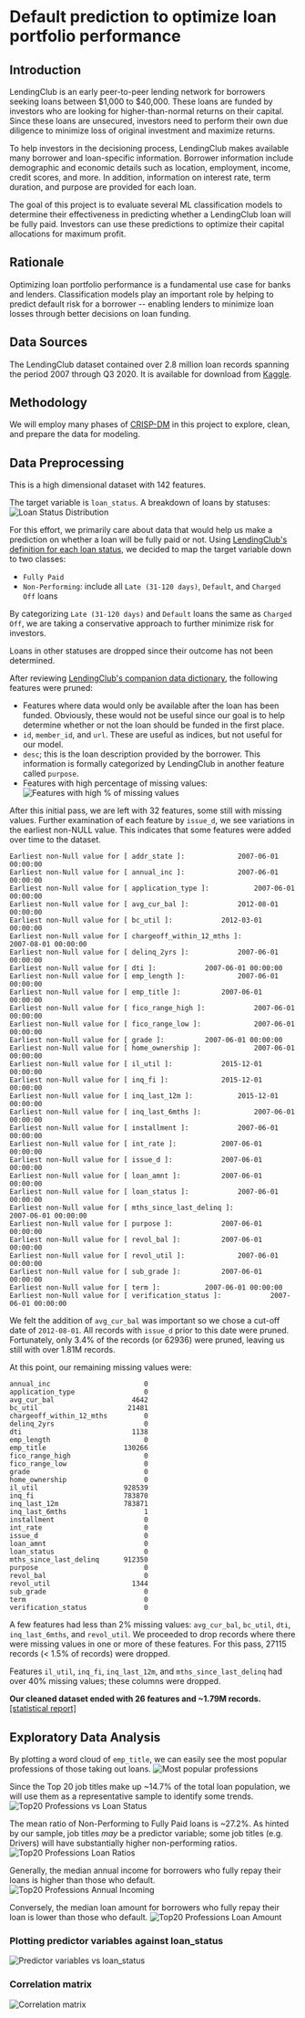 # Default prediction to optimize loan portfolio performance

## Introduction
LendingClub is an early peer-to-peer lending network for borrowers seeking loans between $1,000 to $40,000.  These loans are funded by investors who are looking for higher-than-normal returns on their capital.  Since these loans are unsecured, investors need to perform their own due diligence to minimize loss of original investment and maximize returns.

To help investors in the decisioning process, LendingClub makes available many borrower and loan-specific information.  Borrower information include demographic and economic details such as location, employment, income, credit scores, and more.  In addition, information on interest rate, term duration, and purpose are provided for each loan.

The goal of this project is to evaluate several ML classification models to determine their effectiveness in predicting whether a LendingClub loan will be fully paid.  Investors can use these predictions to optimize their capital allocations for maximum profit.

## Rationale
Optimizing loan portfolio performance is a fundamental use case for banks and lenders.  Classification models play an important role by helping to predict default risk for a borrower -- enabling lenders to minimize loan losses through better decisions on loan funding.

## Data Sources
The LendingClub dataset contained over 2.8 million loan records spanning the period 2007 through Q3 2020.  It is available for download from [Kaggle](https://www.kaggle.com/datasets/ethon0426/lending-club-20072020q1).

## Methodology

We will employ many phases of [CRISP-DM](https://en.wikipedia.org/wiki/Cross-industry_standard_process_for_data_mining) in this project to explore, clean, and prepare the data for modeling.

## Data Preprocessing
This is a high dimensional dataset with 142 features.

The target variable is `loan_status`.  A breakdown of loans by statuses:
![Loan Status Distribution](./output/loan_status_distribution.png)

For this effort, we primarily care about data that would help us make a prediction on whether a loan will be fully paid or not.  Using [LendingClub's definition for each loan status](./data/What%20Do%20the%20Different%20Note%20Statuses%20Mean.pdf), we decided to map the target variable down to two classes:
* `Fully Paid`
* `Non-Performing`:  include all `Late (31-120 days)`, `Default`, and `Charged Off` loans 

By categorizing `Late (31-120 days)` and `Default` loans the same as `Charged Off`, we are taking a conservative approach to further minimize risk for investors.

Loans in other statuses are dropped since their outcome has not been determined.

After reviewing [LendingClub's companion data dictionary](./data/LCDataDictionary.xlsx), the following features were pruned:
* Features where data would only be available after the loan has been funded.  Obviously, these would not be useful since our goal is to help determine whether or not the loan should be funded in the first place.
* `id`, `member_id`, and `url`.  These are useful as indices, but not useful for our model.
* `desc`; this is the loan description provided by the borrower.  This information is formally categorized by LendingClub in another feature called `purpose`.
* Features with high percentage of missing values:
![Features with high % of missing values](./output/table_features_with_over_40_pct_missing_values_.png)

After this initial pass, we are left with 32 features, some still with missing values.  Further examination of each feature by `issue_d`, we see variations in the earliest non-NULL value.  This indicates that some features were added over time to the dataset.
```
Earliest non-Null value for [ addr_state ]: 			2007-06-01 00:00:00
Earliest non-Null value for [ annual_inc ]: 			2007-06-01 00:00:00
Earliest non-Null value for [ application_type ]: 			2007-06-01 00:00:00
Earliest non-Null value for [ avg_cur_bal ]: 			2012-08-01 00:00:00
Earliest non-Null value for [ bc_util ]: 			2012-03-01 00:00:00
Earliest non-Null value for [ chargeoff_within_12_mths ]: 			2007-08-01 00:00:00
Earliest non-Null value for [ delinq_2yrs ]: 			2007-06-01 00:00:00
Earliest non-Null value for [ dti ]: 			2007-06-01 00:00:00
Earliest non-Null value for [ emp_length ]: 			2007-06-01 00:00:00
Earliest non-Null value for [ emp_title ]: 			2007-06-01 00:00:00
Earliest non-Null value for [ fico_range_high ]: 			2007-06-01 00:00:00
Earliest non-Null value for [ fico_range_low ]: 			2007-06-01 00:00:00
Earliest non-Null value for [ grade ]: 			2007-06-01 00:00:00
Earliest non-Null value for [ home_ownership ]: 			2007-06-01 00:00:00
Earliest non-Null value for [ il_util ]: 			2015-12-01 00:00:00
Earliest non-Null value for [ inq_fi ]: 			2015-12-01 00:00:00
Earliest non-Null value for [ inq_last_12m ]: 			2015-12-01 00:00:00
Earliest non-Null value for [ inq_last_6mths ]: 			2007-06-01 00:00:00
Earliest non-Null value for [ installment ]: 			2007-06-01 00:00:00
Earliest non-Null value for [ int_rate ]: 			2007-06-01 00:00:00
Earliest non-Null value for [ issue_d ]: 			2007-06-01 00:00:00
Earliest non-Null value for [ loan_amnt ]: 			2007-06-01 00:00:00
Earliest non-Null value for [ loan_status ]: 			2007-06-01 00:00:00
Earliest non-Null value for [ mths_since_last_delinq ]: 			2007-06-01 00:00:00
Earliest non-Null value for [ purpose ]: 			2007-06-01 00:00:00
Earliest non-Null value for [ revol_bal ]: 			2007-06-01 00:00:00
Earliest non-Null value for [ revol_util ]: 			2007-06-01 00:00:00
Earliest non-Null value for [ sub_grade ]: 			2007-06-01 00:00:00
Earliest non-Null value for [ term ]: 			2007-06-01 00:00:00
Earliest non-Null value for [ verification_status ]: 			2007-06-01 00:00:00
```

We felt the addition of `avg_cur_bal` was important so we chose a cut-off date of `2012-08-01`.  All records with `issue_d` prior to this date were pruned.  Fortunately, only 3.4% of the records (or 62936) were pruned, leaving us still with over 1.81M records.

At this point, our remaining missing values were:

```
annual_inc                       0
application_type                 0
avg_cur_bal                   4642
bc_util                      21481
chargeoff_within_12_mths         0
delinq_2yrs                      0
dti                           1138
emp_length                       0
emp_title                   130266
fico_range_high                  0
fico_range_low                   0
grade                            0
home_ownership                   0
il_util                     928539
inq_fi                      783870
inq_last_12m                783871
inq_last_6mths                   1
installment                      0
int_rate                         0
issue_d                          0
loan_amnt                        0
loan_status                      0
mths_since_last_delinq      912350
purpose                          0
revol_bal                        0
revol_util                    1344
sub_grade                        0
term                             0
verification_status              0
```

A few features had less than 2% missing values:  `avg_cur_bal`, `bc_util`, `dti`, `inq_last_6mths`, and `revol_util`.  We proceeded to drop records where 
there were missing values in one or more of these features.  For this pass, 27115 records (< 1.5% of records) were dropped.

Features `il_util`, `inq_fi`, `inq_last_12m`, and `mths_since_last_delinq` had over 40% missing values; these columns were dropped.

**Our cleaned dataset ended with 26 features and ~1.79M records.**  [[statistical report]](https://html-preview.github.io/?url=https://github.com/dmtrinh/loan-default-prediction/blob/main/output/data_profile_report_after_cleaning.html)

## Exploratory Data Analysis

By plotting a word cloud of `emp_title`, we can easily see the most popular professions of those taking out loans.
![Most popular professions](./output/wordcloud_emp_title.png)

Since the Top 20 job titles make up ~14.7% of the total loan population, we will use them as a representative sample to identify some trends.
![Top20 Professions vs Loan Status](./output/emp_title_top20_vs_loan_status.png)

The mean ratio of Non-Performing to Fully Paid loans is ~27.2%.  As hinted by our sample, job titles _may_ be a predictor variable; some job titles (e.g. Drivers) will have substantially higher non-performing ratios.
![Top20 Professions Loan Ratios](./output/emp_title_top20_ratio.png)

Generally, the median annual income for borrowers who fully repay their loans is higher than those who default.
![Top20 Professions Annual Incoming](./output/emp_title_top20_vs_annual_inc2.png)

Conversely, the median loan amount for borrowers who fully repay their loan is lower than those who default. 
![Top20 Professions Loan Amount](./output/emp_title_top20_vs_loan_amnt.png)

### Plotting predictor variables against loan_status
![Predictor variables vs loan_status](./output/eda.png)

### Correlation matrix
![Correlation matrix](./output/correlation_matrix.png)